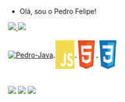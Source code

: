 - Olá, sou o Pedro Felipe!

<div>
  <a href="https://github.com/OrdepFelipe">
  <img height="180em" src="https://github-readme-stats.vercel.app/api?username=OrdepFelipe&show_icons=true&theme=dracula&include_all_commits=true&count_private=true"/>
  <img height="160em" src="https://github-readme-stats.vercel.app/api/top-langs/?username=OrdepFelipe&layout=compact&langs_count=7&theme=dracula"/>
</div>
<div style="display: inline_block"><br>
  <img align="center" alt="Pedro-Java" height="60" width="40" src="https://www.vectorlogo.zone/logos/java/java-vertical.svg">
  <img align="center" alt="Pedro-Js" height="60" width="40" src="https://raw.githubusercontent.com/devicons/devicon/master/icons/javascript/javascript-plain.svg">
  <img align="center" alt="Pedro-HTML" height="60" width="40" src="https://raw.githubusercontent.com/devicons/devicon/master/icons/html5/html5-original.svg">
  <img align="center" alt="Pedro-CSS" height="60" width="40" src="https://raw.githubusercontent.com/devicons/devicon/master/icons/css3/css3-original.svg">
</div>
<div> 
  <br></br>
  <a href="https://www.instagram.com/whoisordep/" target="_blank"><img src="https://img.shields.io/badge/-Instagram-%23E4405F?style=for-the-badge&logo=instagram&logoColor=white" target="_blank"></a>
  <a href = "mailto:pfdsa19@gmail.com"><img src="https://img.shields.io/badge/-Gmail-%23333?style=for-the-badge&logo=gmail&logoColor=white" target="_blank"></a>
  <a href="https://www.linkedin.com/in/pedro-felipe-dos-santos-abreu-a89056183/" target="_blank"><img src="https://img.shields.io/badge/-LinkedIn-%230077B5?style=for-the-badge&logo=linkedin&logoColor=white" target="_blank"></a>  
</div>


